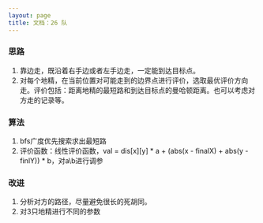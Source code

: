 ```yaml
---
layout: page
title: 文档：26 队
---
```


### 思路

1. 靠边走，既沿着右手边或者左手边走，一定能到达目标点。
1. 对每个地精，在当前位置对可能走到的边界点进行评价，选取最优评价方向走。评价包括：距离地精的最短路和到达目标点的曼哈顿距离。也可以考虑对方走的记录等。

### 算法

1. bfs广度优先搜索求出最短路
1. 评价函数：线性评价函数，val = dis[x][y] * a + (abs(x - finalX) + abs(y - finlY)) * b，对a\b进行调参

### 改进

1. 分析对方的路径，尽量避免很长的死胡同。
1. 对3只地精进行不同的参数
